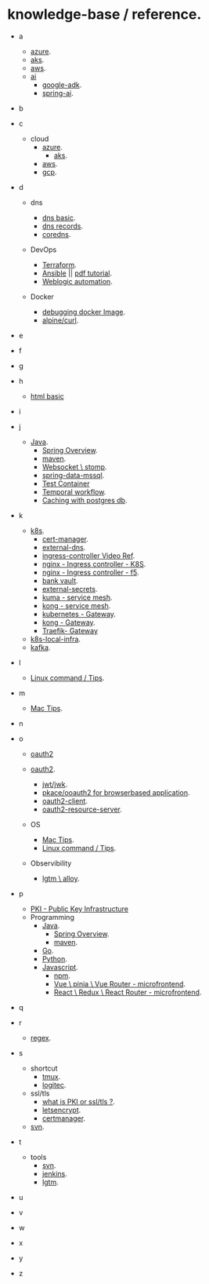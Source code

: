# knowledge-base / reference.
- a
  - [azure](./cloud/azure.md).
  - [aks](./cloud/aks.md).
  - [aws](https://github.com/samitkumarpatel/aws).
  - [ai](.)
    - [google-adk](google-adk).
    - [spring-ai](https://github.com/samitkumarpatel/spring-ai-all-in-one/blob/main/README.md).
- b

- c
  - cloud
    - [azure](./cloud/azure.md).
      - [aks](./cloud/aks.md).
    - [aws](https://github.com/samitkumarpatel/aws).
    - [gcp]().
- d
  - dns
    - [dns basic](https://github.com/samitkumarpatel/dns/blob/main/README.md).
    - [dns records](./dns.md).
    - [coredns](https://github.com/samitkumarpatel/core-dns/blob/main/README.md).

  - DevOps
    - [Terraform](./terraform.md).
    - [Ansible](./ansible.md)  || [pdf tutorial](./ansible.pdf).
    - [Weblogic automation](./weblogic.md).

  - Docker
    - [debugging docker Image](./troubleshoot-docker-image.md).
    - [alpine/curl](https://hub.docker.com/r/alpine/curl).
- e
- f
- g

- h
  - [html basic](https://github.com/samitkumarpatel/html-basic) 

- i

- j
  - [Java]().
      - [Spring Overview](https://github.com/samitkumarpatel/spring-framework-overview/blob/main/README.md).
      - [maven](./maven.md).
      - [Websocket \ stomp](https://github.com/samitkumarpatel/websockets-with-springboot).
      - [spring-data-mssql](https://github.com/samitkumarpatel/springboot-crud-api/tree/main).
      - [Test Container](https://github.com/samitkumarpatel/springboot-with-testcontainer)
      - [Temporal workflow](https://github.com/samitkumarpatel/spring-data-postgres/tree/main).
      - [Caching with postgres db](https://github.com/samitkumarpatel/spring-data-postgres/tree/main).

- k
  - [k8s](https://github.com/samitkumarpatel/k8s/blob/main/README.md).
    - [cert-manager](https://youtu.be/LGY5aWQzXws?si=-6AfboLc7fF-Xw4X).
    - [external-dns](https://youtu.be/wLHegOz_aR4?si=VVaSA92Fg2Ht-olZ).
    - [ingress-controller Video Ref](https://youtu.be/ZFABsUCMESU?si=GvyK3iniA7HfMUsS).
    - [nginx - Ingress controller - K8S](https://github.com/kubernetes/ingress-nginx).
    - [nginx - Ingress controller - f5](https://docs.nginx.com/nginx-ingress-controller/).
    - [bank vault](https://bank-vaults.dev/docs/mutating-webhook/configuration/).
    - [external-secrets](https://external-secrets.io/latest/).
    - [kuma - service mesh](https://kuma.io/).
    - [kong - service mesh](https://konghq.com/).
    - [kubernetes - Gateway](https://gateway-api.sigs.k8s.io/).
    - [kong - Gateway](https://developer.konghq.com/gateway/).
    - [Traefik- Gateway](https://doc.traefik.io/traefik/reference/install-configuration/providers/kubernetes/kubernetes-gateway/)
  - [k8s-local-infra](https://github.com/samitkumarpatel/k8s-local-infra).
  - [kafka](https://github.com/samitkumarpatel/kafka/blob/main/README.md).

- l
  - [Linux command / Tips](./os/unix_linux.md).

- m
  - [Mac Tips](./os/mac.md).

- n

- o
  - [oauth2](https://datatracker.ietf.org/doc/html/rfc6749)
  - [oauth2](https://github.com/samitkumarpatel/spring-oauth2-authorization-server/blob/main/README.md).
    - [jwt/jwk](./oauth2/jwt_jwk_*.md).
    - [pkace/ooauth2 for browserbased application](https://datatracker.ietf.org/doc/html/draft-ietf-oauth-browser-based-apps-10).
    - [oauth2-client]().
    - [oauth2-resource-server]().

  - OS
    - [Mac Tips](./os/mac.md).
    - [Linux command / Tips](./os/unix_linux.md).
  - Observibility
    - [lgtm \ alloy](https://github.com/samitkumarpatel/observability).
- p
  - [PKI - Public Key Infrastructure](https://github.com/samitkumarpatel/pki/blob/main/README.md)
  - Programming
    - [Java]().
      - [Spring Overview](https://github.com/samitkumarpatel/spring-framework-overview/blob/main/README.md).
      - [maven](./maven.md).
    - [Go]().
    - [Python](./python.md).
    - [Javascript]().
      - [npm](./npm.md).
      - [Vue \ pinia \ Vue Router - microfrontend](https://github.com/samitkumarpatel/vue-pinia-router).
      - [React \ Redux \ React Router - microfrontend](https://github.com/samitkumarpatel/react-redux-router).
- q

- r
  - [regex](./regex.md).
- s
  - shortcut
    - [tmux](./shortcut-key/tmux.md).
    - [logitec](./shortcut-key/logitech.md).
  - ssl/tls
    - [what is PKI or ssl/tls ?](https://github.com/samitkumarpatel/pki/blob/main/README.md).
    - [letsencrypt](https://github.com/samitkumarpatel/lets-encrypt/blob/main/README.md).
    - [certmanager]().
  - [svn](./svn-git-migration.md).
- t
  - tools
    - [svn](./svn-git-migration.md).
    - [jenkins]().
    - [lgtm](https://github.com/samitkumarpatel/observability).
- u
- v
- w
- x
- y
- z
